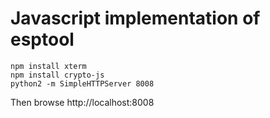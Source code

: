 # Javascript implementation of esptool

```
npm install xterm
npm install crypto-js
python2 -m SimpleHTTPServer 8008
```

Then browse http://localhost:8008
